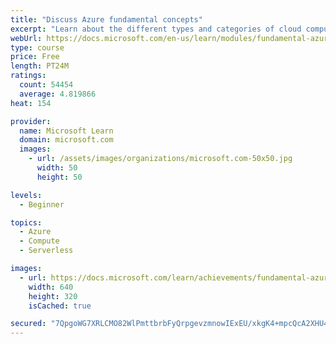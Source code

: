 ```yaml
---
title: "Discuss Azure fundamental concepts"
excerpt: "Learn about the different types and categories of cloud computing."
webUrl: https://docs.microsoft.com/en-us/learn/modules/fundamental-azure-concepts/
type: course
price: Free
length: PT24M
ratings:
  count: 54454
  average: 4.819866
heat: 154

provider:
  name: Microsoft Learn
  domain: microsoft.com
  images:
    - url: /assets/images/organizations/microsoft.com-50x50.jpg
      width: 50
      height: 50

levels:
  - Beginner

topics:
  - Azure
  - Compute
  - Serverless

images:
  - url: https://docs.microsoft.com/learn/achievements/fundamental-azure-concepts-social.png
    width: 640
    height: 320
    isCached: true

secured: "7QpgoWG7XRLCMO82WlPmttbrbFyQrpgevzmnowIExEU/xkgK4+mpcQcA2XHU4h1XvdRla3cQD7WiBn8RmZkz0MkGRsrALVWG6ATFeVib9qRjPaPRzQkcnTpkvu5bJdxqA8xWEfUnuD8PoAJQS0KyHLbdQETwGnPevwbkvMSSrLaOny9TBsK1lX4C7fzTUwxmpEOweJhBkLCJa3KSrNzVMxza1Je7j8NLVyXHFf2iW5S6a/4cxGPIDy3BMRv9GDMkcZq9C8YhyGdvJVAptb1gVyfrxeqCYdAwe+5t3OhxfewqIDEVbFPSXAzrK5mz3fmc907gSTVXbuu2i1z3bVaHMFYZUh/+FaPkai+wHsXyxstvRfBYCOAOJWL/8MX4tGOTiVKx8W/Jstz4mD99kPgCICHymkPey6ZlXha+N1LgCGn+qM4OsuuK1NkHlSulR78F;dtt/zu4AO+lNVdHwVciE/w=="
---
```


